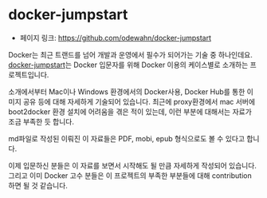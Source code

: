 # docker-jumpstart
- 페이지 링크: https://github.com/odewahn/docker-jumpstart

Docker는 최근 트랜드를 넘어 개발과 운영에서 필수가 되어가는 기술 중 하나인데요.
[docker-jumpstart](https://github.com/odewahn/docker-jumpstart)는 Docker 입문자를 위해 Docker 이용의 케이스별로 소개하는 프로젝트입니다.

소개에서부터 Mac이나 Windows 환경에서의 Docker사용, Docker Hub를 통한 이미지 공유 등에 대해 자세하게 기술되어 있습니다. 
최근에 proxy환경에서 mac 서버에 boot2docker 환경 설치에 어려움을 겪은 적이 있는데, 이런 부분에 대해서는 자료가 조금 부족한 듯 합니다.

md파일로 작성된 이뤄진 이 자료들은 PDF, mobi, epub 형식으로도 볼 수 있다고 합니다.

이제 입문하신 분들은 이 자료를 보면서 시작해도 될 만큼 자세하게 작성되어 있습니다. 
그리고 이미 Docker 고수 분들은 이 프로젝트의 부족한 부분들에 대해 contribution 하면 될 것 같습니다.

